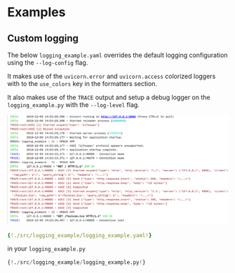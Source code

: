 # Examples

## Custom logging

The below `logging_example.yaml` overrides the default logging configuration using the `--log-config` flag.

It makes use of the `uvicorn.error` and `uvicorn.access` colorized loggers with to the `use_colors` key in the formatters section.

It also makes use of the `TRACE` output and setup a debug logger on the `logging_example.py` with the `--log-level` flag.

![logging](./src/logging_example/logging_example.png)

```yaml hl_lines="7 11 38 39 40 41"
{!./src/logging_example/logging_example.yaml!}
```

in your `logging_example.py`

```python hl_lines="7 32"
{!./src/logging_example/logging_example.py!}
```
